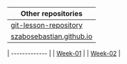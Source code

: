 |Other repositories|
| ------------- |
|[git-lesson-repository](https://github.com/szabosebastian/git-lesson-repository)|
|[szabosebastian.github.io](https://szabosebastian.github.io/)|


| ------------- |
| [Week-01](https://github.com/green-fox-academy/szabosebastian/tree/master/week-01)    |
| [Week-02](https://github.com/green-fox-academy/szabosebastian/tree/master/week-02)    |

